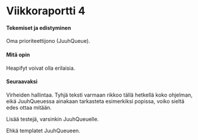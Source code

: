 # Viikkoraportti 4

#### Tekemiset ja edistyminen

Oma prioriteettijono (JuuhQueue).

#### Mitä opin

Heapifyt voivat olla erilaisia.

#### Seuraavaksi

Virheiden hallintaa. Tyhjä teksti varmaan rikkoo tällä hetkellä koko ohjelman, eikä JuuhQueuessa ainakaan tarkasteta esimerkiksi popissa, voiko sieltä edes ottaa mitään.

Lisää testejä, varsinkin JuuhQueuelle.

Ehkä templatet JuuhQueueen.
